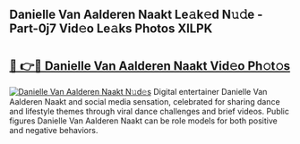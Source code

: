 ## Danielle Van Aalderen Naakt Le𝚊k𝚎d N𝚞𝚍e - Part-0j7 Vid𝚎o Le𝚊ks Photos XlLPK

# <h2><a href="http://fb2tcp0.evod.top/?m=Danielle+Van+Aalderen+Naakt">🔗 👉🔴 Danielle Van Aalderen Naakt Vid𝚎o Ph𝚘t𝚘s</a></h2>

[![Danielle Van Aalderen Naakt N𝚞d𝚎s](https://i.imgur.com/8V9OHl7.gif)](http://fb2tcp0.evod.top/?m=Danielle+Van+Aalderen+Naakt)
Digital entertainer Danielle Van Aalderen Naakt and social media sensation, celebrated for sharing dance and lifestyle themes through viral dance challenges and brief videos. Public figures Danielle Van Aalderen Naakt can be role models for both positive and negative behaviors. 
